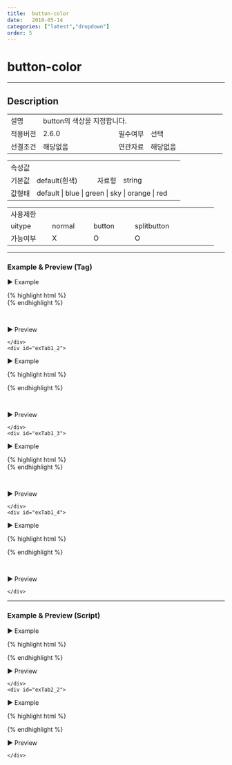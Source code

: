 ```yaml
---
title:  button-color
date:   2018-05-14
categories: ["latest","dropdown"]
order: 5
---
```


button-color
===

---

## Description

<table style="width:100%">
    <colgroup>
        <col width="15%"/>
        <col width="35%"/>
        <col width="15%"/>
        <col width="35%"/>
    </colgroup>
    <tr>
        <td class="tdTitle tdBg">설명</td>
        <td colspan="3">button의 색상을 지정합니다.</td>
    </tr>
    <tr>
        <td class="tdTitle tdBg">적용버전</td>
        <td>2.6.0</td>
        <td class="tdTitle tdBg">필수여부</td>
        <td>선택</td>
    </tr>
    <tr>
        <td class="tdTitle tdBg">선결조건</td>
        <td>해당없음</td>
        <td class="tdTitle tdBg">연관자료</td>
        <td>해당없음</td>
    </tr>
</table>
<table style="width:100%">
    <colgroup>
        <col width="15%"/>
        <col width="35%"/>
        <col width="15%"/>
        <col width="35%"/>
    </colgroup>
    <tr>
        <td class="tdTitle tdBg tdCenter" colspan="4">속성값</td>
    </tr>
    <tr>
        <td class="tdTitle tdBg">기본값</td>
        <td>default(흰색)</td>
        <td class="tdTitle tdBg">자료형</td>
        <td>string</td>
    </tr>
    <tr>
        <td class="tdTitle tdBg">값형태</td>
        <td colspan="3">default | blue | green | sky | orange | red</td>
    </tr>
</table>
<table style="width:100%">
    <colgroup>
        <col width="20%"/>
        <col width="20%"/>
        <col width="20%"/>
        <col width="20%"/>
        <col width="20%"/>
    </colgroup>
    <tr>
        <td class="tdTitle tdBg tdCenter" colspan="5">사용제한</td>
    </tr>
    <tr>
        <td class="tdTitle tdBg">uitype</td>
        <td class="tdCenter">normal</td>
        <td class="tdCenter">button</td>
        <td class="tdCenter">splitbutton</td>
        <td></td>
    </tr>
    <tr>
        <td class="tdTitle tdBg">가능여부</td>
        <td class="tdCenter">X</td>
        <td class="tdBlue tdCenter">O</td>
        <td class="tdBlue tdCenter">O</td>
        <td></td>
    </tr>
</table>

---
### Example & Preview (Tag)

<script>
    var jsondata = [
        {id : '1', pid : '-1', text : 'input'},
        {id : '1_1', pid : '1', text : 'text'},
        {id : '1_2', pid : '1', text : 'password'},
        {id : '1_1_1', pid : '1_1', text : 'init'},
        {id : '2', pid : '-1', text : 'picker'},
        {id : '3', pid : '-1', text : 'radio'},
        {id : '4', pid : '-1', text : 'select'}
    ];
</script>

<sbux-tabs id="exTab1" name="exTab1" uitype="normal" title-target-id-array="{exTab1_1,exTab1_2}^{exTab1_3,exTab1_4}" title-text-array="button{고정형,변동형}^splitbutton{고정형,변동형}" is-scrollable="false">
</sbux-tabs>
<div class="tab-content">
    <div id="exTab1_1">

▶ Example

{% highlight html %}
<sbux-dropdown id="sbIdx1_1" name="sbTagNm1_1" uitype="button" text="SBUx button dropdown" button-color="sky">
    <menu-item text="input">
        <menu-item text="text">
            <menu-item text="init"></menu-item>    
        </menu-item>
        <menu-item text="password"></menu-item>
    </menu-item>
    <menu-item text="picker"></menu-item>
    <menu-item text="radio"></menu-item>
    <menu-item text="select"></menu-item>
</sbux-dropdown>
{% endhighlight %}

<br>

▶ Preview 

<sbux-dropdown id="sbIdx1_1" name="sbTagNm1_1" uitype="button" text="SBUx button dropdown" button-color="sky">
    <menu-item text="input">
        <menu-item text="text">
            <menu-item text="init"></menu-item>    
        </menu-item>
        <menu-item text="password"></menu-item>
    </menu-item>
    <menu-item text="picker"></menu-item>
    <menu-item text="radio"></menu-item>
    <menu-item text="select"></menu-item>
</sbux-dropdown>

    </div>
    <div id="exTab1_2">

▶ Example

{% highlight html %}
<script>
    var jsondata = [
        {id : '1', pid : '-1', text : 'input'},
        {id : '1_1', pid : '1', text : 'text'},
        {id : '1_2', pid : '1', text : 'password'},
        {id : '1_1_1', pid : '1_1', text : 'init'},
        {id : '2', pid : '-1', text : 'picker'},
        {id : '3', pid : '-1', text : 'radio'},
        {id : '4', pid : '-1', text : 'select'}
    ];
</script>
<sbux-dropdown id="sbIdx1_2" name="sbTagNm1_2" uitype="button" jsondata-ref="jsondata" text="SBUx button dropdown" button-color="sky"></sbux-dropdown>
{% endhighlight %}


<br>

▶ Preview 

<sbux-dropdown id="sbIdx1_2" name="sbTagNm1_2" uitype="button" jsondata-ref="jsondata" text="SBUx button dropdown" button-color="sky"></sbux-dropdown>

    </div>
    <div id="exTab1_3">

▶ Example

{% highlight html %}
<sbux-dropdown id="sbIdx1_3" name="sbTagNm1_3" uitype="splitbutton" text="SBUx splitbutton dropdown" button-color="sky">
    <menu-item text="input">
        <menu-item text="text">
            <menu-item text="init"></menu-item>    
        </menu-item>
        <menu-item text="password"></menu-item>
    </menu-item>
    <menu-item text="picker"></menu-item>
    <menu-item text="radio"></menu-item>
    <menu-item text="select"></menu-item>
</sbux-dropdown>
{% endhighlight %}

<br>

▶ Preview 

<sbux-dropdown id="sbIdx1_3" name="sbTagNm1_3" uitype="splitbutton" text="SBUx splitbutton dropdown" button-color="sky">
    <menu-item text="input">
        <menu-item text="text">
            <menu-item text="init"></menu-item>    
        </menu-item>
        <menu-item text="password"></menu-item>
    </menu-item>
    <menu-item text="picker"></menu-item>
    <menu-item text="radio"></menu-item>
    <menu-item text="select"></menu-item>
</sbux-dropdown>

    </div>
    <div id="exTab1_4">

▶ Example

{% highlight html %}
<script>
    var jsondata = [
        {id : '1', pid : '-1', text : 'input'},
        {id : '1_1', pid : '1', text : 'text'},
        {id : '1_2', pid : '1', text : 'password'},
        {id : '1_1_1', pid : '1_1', text : 'init'},
        {id : '2', pid : '-1', text : 'picker'},
        {id : '3', pid : '-1', text : 'radio'},
        {id : '4', pid : '-1', text : 'select'}
    ];
</script>
<sbux-dropdown id="sbIdx1_4" name="sbTagNm1_4" uitype="splitbutton" jsondata-ref="jsondata" text="SBUx splitbutton dropdown" button-color="sky"></sbux-dropdown>
{% endhighlight %}


<br>

▶ Preview 

<sbux-dropdown id="sbIdx1_4" name="sbTagNm1_4" uitype="splitbutton" jsondata-ref="jsondata" text="SBUx splitbutton dropdown" button-color="sky"></sbux-dropdown>

    </div>
</div>

---
### Example & Preview (Script)

<sbux-tabs id="exTab2" name="exTab2" uitype="normal" title-target-id-array="exTab2_1^exTab2_2" title-text-array="button(변동형)^splitbutton(변동형)" is-scrollable="false">
</sbux-tabs>
<div class="tab-content">
    <div id="exTab2_1">

▶ Example

{% highlight html %}
<div id="sbArea2_1"></div>
<script>
    var jsondata = [
        {id : '1', pid : '-1', text : 'input'},
        {id : '1_1', pid : '1', text : 'text'},
        {id : '1_2', pid : '1', text : 'password'},
        {id : '1_1_1', pid : '1_1', text : 'init'},
        {id : '2', pid : '-1', text : 'picker'},
        {id : '3', pid : '-1', text : 'radio'},
        {id : '4', pid : '-1', text : 'select'}
    ];
    $(document).ready(function(){
        $('#sbArea2_1').sbDropdown({
            name : 'sbScriptNm2_1',
            uitype : 'button',
            jsondataRef : 'jsondata',
            text : 'SBUx button dropdown',
            buttonColor : 'sky'
        });
    }); 
</script>
{% endhighlight %}

<br>

▶ Preview 

<div id="sbArea2_1"></div>
<script>
    $(document).ready(function(){
        $('#sbArea2_1').sbDropdown({
            name : 'sbScriptNm2_1',
            uitype : 'button',
            jsondataRef : 'jsondata',
            text : 'SBUx button dropdown',
            buttonColor : 'sky'
        });
    }); 
</script>

    </div>
    <div id="exTab2_2">

▶ Example

{% highlight html %}
<div id="sbArea2_2"></div>
<script>
    var jsondata = [
        {id : '1', pid : '-1', text : 'input'},
        {id : '1_1', pid : '1', text : 'text'},
        {id : '1_2', pid : '1', text : 'password'},
        {id : '1_1_1', pid : '1_1', text : 'init'},
        {id : '2', pid : '-1', text : 'picker'},
        {id : '3', pid : '-1', text : 'radio'},
        {id : '4', pid : '-1', text : 'select'}
    ];
    $(document).ready(function(){
        $('#sbArea2_2').sbDropdown({
            name : 'sbScriptNm2_2',
            uitype : 'splitbutton',
            jsondataRef : 'jsondata',
            text : 'SBUx splitbutton dropdown',
            buttonColor : 'sky'
        });
    }); 
</script>
{% endhighlight %}

<br>

▶ Preview 

<div id="sbArea2_2"></div>
<script>
    $(document).ready(function(){
        $('#sbArea2_2').sbDropdown({
            name : 'sbScriptNm2_2',
            uitype : 'splitbutton',
            jsondataRef : 'jsondata',
            text : 'SBUx splitbutton dropdown',
            buttonColor : 'sky'
        });
    }); 
</script>

    </div>
</div>